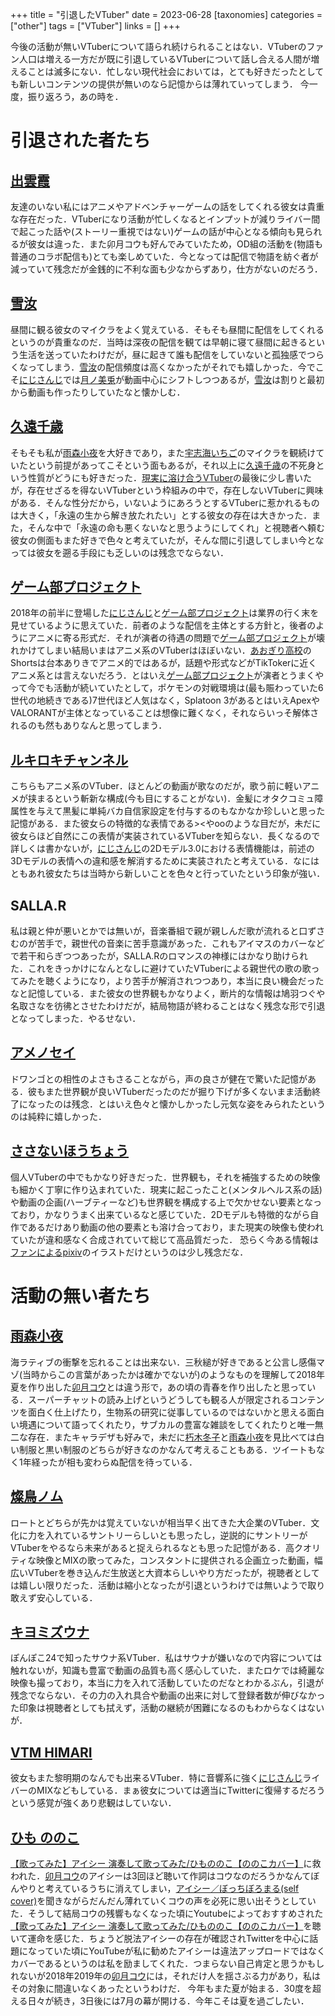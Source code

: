 +++
title = "引退したVTuber"
date = 2023-06-28
[taxonomies]
categories = ["other"]
tags = ["VTuber"]
links = []
+++

今後の活動が無いVTuberについて語られ続けられることはない．VTuberのファン人口は増える一方だが既に引退しているVTuberについて話し合える人間が増えることは滅多にない．忙しない現代社会においては，とても好きだったとしても新しいコンテンツの提供が無いのなら記憶からは薄れていってしまう．
今一度，振り返ろう，あの時を．
# 引退された者たち
## [出雲霞](https://www.youtube.com/@IzumoKasumi)
友達のいない私にはアニメやアドベンチャーゲームの話をしてくれる彼女は貴重な存在だった．VTuberになり活動が忙しくなるとインプットが減りライバー間で起こった話や(ストーリー重視ではない)ゲームの話が中心となる傾向も見られるが彼女は違った．また卯月コウも好んでみていたため，OD組の活動を(物語も普通のコラボ配信も)とても楽しめていた．今となっては配信で物語を紡ぐ者が減っていて残念だが金銭的に不利な面も少なからずあり，仕方がないのだろう．
## [雪汝](https://www.youtube.com/@setsunachannel3198)
昼間に観る彼女のマイクラをよく覚えている．そもそも昼間に配信をしてくれるというのが貴重なのだ．当時は深夜の配信を観ては早朝に寝て昼間に起きるという生活を送っていたわけだが，昼に起きて誰も配信をしていないと孤独感でつらくなってしまう．[雪汝](https://www.youtube.com/@setsunachannel3198)の配信頻度は高くなかったがそれでも嬉しかった．今でこそ[にじさんじ](https://www.nijisanji.jp/)では[月ノ美兎](https://www.youtube.com/@TsukinoMito)が動画中心にシフトしつつあるが，[雪汝](https://www.youtube.com/@setsunachannel3198)は割りと最初から動画も作ったりしていたなと懐かしむ．
## [久遠千歳](https://www.youtube.com/@KudouChitose)
そもそも私が[雨森小夜](https://www.youtube.com/@AmemoriSayo/)を大好きであり，また[宇志海いちご](https://www.youtube.com/@UshimiIchigo)のマイクラを観続けていたという前提があってこそという面もあるが，それ以上に[久遠千歳](https://www.youtube.com/@KudouChitose)の不死身という性質がどうにも好きだった．[現実に溶け合うVTuber](../post/20230625)の最後に少し書いたが，存在せざるを得ないVTuberという枠組みの中で，存在しないVTuberに興味がある．そんな性分だから，いないようにあろうとするVTuberに惹かれるものは大きく，「永遠の生から解き放たれたい」とする彼女の存在は大きかった．また，そんな中で「永遠の命も悪くないなと思うようにしてくれ」と視聴者へ頼む彼女の側面もまた好きで色々と考えていたが，そんな間に引退してしまい今となっては彼女を遡る手段にも乏しいのは残念でならない．
## [ゲーム部プロジェクト](https://www.youtube.com/@user-ur7mz9oc6l)
2018年の前半に登場した[にじさんじ](https://www.nijisanji.jp/)と[ゲーム部プロジェクト](https://www.youtube.com/@user-ur7mz9oc6l)は業界の行く末を見せているように思えていた．前者のような配信を主体とする方針と，後者のようにアニメに寄る形式だ．それが演者の待遇の問題で[ゲーム部プロジェクト](https://www.youtube.com/@user-ur7mz9oc6l)が壊れかけてしまい結局いまはアニメ系のVTuberはほぼいない．[あおぎり高校](https://www.youtube.com/@aogiri1027)のShortsは台本ありきでアニメ的ではあるが，話題や形式などがTikTokerに近くアニメ系とは言えないだろう．とはいえ[ゲーム部プロジェクト](https://www.youtube.com/@user-ur7mz9oc6l)が演者とうまくやって今でも活動が続いていたとして，ポケモンの対戦環境は(最も賑わっていた6世代の地続きである)7世代ほど人気はなく，Splatoon 3があるとはいえApexやVALORANTが主体となっていることは想像に難くなく，それならいっそ解体されるのも然もありなんと思ってしまう．
## [ルキロキチャンネル](https://www.youtube.com/@-rukirokichannel-4649)
こちらもアニメ系のVTuber．ほとんどの動画が歌なのだが，歌う前に軽いアニメが挟まるという斬新な構成(今も目にすることがない)．金髪にオタクコミュ障属性を与えて黒髪に単純バカ自信家設定を付与するのもなかなか珍しいと思った記憶がある．また彼女らの特徴的な表情である><やooのような目だが，未だに彼女らほど自然にこの表情が実装されているVTuberを知らない．長くなるので詳しくは書かないが，[にじさんじ](https://www.nijisanji.jp/)の2Dモデル3.0における表情機能は，前述の3Dモデルの表情への違和感を解消するために実装されたと考えている．なにはともあれ彼女たちは当時から新しいことを色々と行っていたという印象が強い．
## SALLA.R
私は親と仲が悪いとかでは無いが，音楽番組で親が親しんだ歌が流れると口ずさむのが苦手で，親世代の音楽に苦手意識があった．これもアイマスのカバーなどで若干和らぎつつあったが，SALLA.Rのロマンスの神様にはかなり助けられた．これをきっかけになんとなしに避けていたVTuberによる親世代の歌の歌ってみたを聴くようになり，より苦手が解消されつつあり，本当に良い機会だったなと記憶している．また彼女の世界観もかなりよく，断片的な情報は鳩羽つぐや名取さなを彷彿とさせたわけだが，結局物語が終わることはなく残念な形で引退となってしまった．やるせない．
## [アメノセイ](https://www.youtube.com/@-amenosei8221)
ドワンゴとの相性のよさもさることながら，声の良さが健在で驚いた記憶がある．彼もまた世界観が良いVTuberだったのだが掘り下げが多くないまま活動終了になったのは残念．とはいえ色々と懐かしかったし元気な姿をみられたというのは純粋に嬉しかった．
## [ささないほうちょう](https://twitter.com/unainow1202?ref_src=twsrc%5Etfw)
個人VTuberの中でもかなり好きだった．世界観も，それを補強するための映像も細かく丁寧に作り込まれていた．現実に起こったこと(メンタルヘルス系の話)や動画の企画(ハーブティーなど)も世界観を構成する上で欠かせない要素となっており，かなりうまく出来ているなと感じていた．2Dモデルも特徴的ながら自作であるだけあり動画の他の要素とも溶け合っており，また現実の映像も使われていたが違和感なく合成されていて総じて高品質だった．
恐らく今ある情報は[ファンによるpixiv](https://www.pixiv.net/artworks/94976982)のイラストだけというのは少し残念だな．
# 活動の無い者たち
## [雨森小夜](https://www.youtube.com/channel/UCRWOdwLRsenx2jLaiCAIU4A)
海ラティブの衝撃を忘れることは出来ない．三秋縋が好きであると公言し感傷マゾ(当時からこの言葉があったかは確かでないが)のようなものを理解して2018年夏を作り出した[卯月コウ](https://www.youtube.com/@UzukiKou)とは違う形で，あの頃の青春を作り出したと思っている．スーパーチャットの読み上げというどうしても観る人が限定されるコンテンツを面白く仕上げたり，生物系の研究に従事しているのではないかと思える面白い境遇について語ってくれたり，サブカルの豊富な雑談をしてくれたりと唯一無二な存在．またキャラデザも好みで，未だに[朽木冬子](http://www.gungnir.co.jp/innocentgrey/products/pro_shell/character/chara03.html)と[雨森小夜](https://www.youtube.com/channel/UCRWOdwLRsenx2jLaiCAIU4A)を見比べては白い制服と黒い制服のどちらが好きなのかなんて考えることもある．ツイートもなく1年経ったが相も変わらぬ配信を待っている．
## [燦鳥ノム](https://www.youtube.com/@-suntorynomu-1387)
ロートとどちらが先かは覚えていないが相当早く出てきた大企業のVTuber．文化に力を入れているサントリーらしいとも思ったし，逆説的にサントリーがVTuberをやるなら未来があると捉えられるなとも思った記憶がある．高クオリティな映像とMIXの歌ってみた，コンスタントに提供される企画立った動画，幅広いVTuberを巻き込んだ生放送と大資本らしいやり方だったが，視聴者としては嬉しい限りだった．活動は縮小となったが引退というわけでは無いようで取り敢えず安心している．
## [キヨミズウナ](https://www.youtube.com/@user-qs6tx4pf8w)
ぽんぽこ24で知ったサウナ系VTuber．私はサウナが嫌いなので内容については触れないが，知識も豊富で動画の品質も高く感心していた．またロケでは綺麗な映像も撮っており，本当に力を入れて活動していたのだなとわかるぶん，引退が残念でならない．その力の入れ具合や動画の出来に対して登録者数が伸びなかった印象は視聴者としても拭えず，活動の継続が困難になるのもわからなくはないが．
## [VTM HIMARI](https://www.youtube.com/@himarichannel7229)
彼女もまた黎明期のなんでも出来るVTuber．特に音響系に強く[にじさんじ](https://www.nijisanji.jp/)ライバーのMIXなどもしている．まぁ彼女については適当にTwitterに復帰するだろうという感覚が強くあり悲観はしていない．
## [ひも ののこ](https://www.youtube.com/@user-ml1je6nd7v)
[【歌ってみた】アイシー 演奏して歌ってみた/ひもののこ【ののこカバー】](https://youtu.be/gSdb_KvPxmU)に救われた．[卯月コウ](https://www.youtube.com/@UzukiKou)のアイシーは3回ほど聴いて作詞はコウなのだろうかなんてぼんやりと考えているうちに消えてしまい，[アイシー／ぼっちぼろまる(self cover)](https://youtu.be/uIcasxCrTwg)を聞きながらだんだん薄れていくコウの声を必死に思い出そうとしていた．そうして結局コウの残響もなくなった頃にYoutubeによっておすすめされた[【歌ってみた】アイシー 演奏して歌ってみた/ひもののこ【ののこカバー】](https://youtu.be/gSdb_KvPxmU)を聴いて運命を感じた．ちょうど脱法アイシーの存在が確認されTwitterを中心に話題になっていた頃にYouTubeが私に勧めたアイシーは違法アップロードではなくカバーであるというのは私を励ましてくれた．つまらない自己肯定と思うかもしれないが2018年2019年の[卯月コウ](https://www.youtube.com/@UzukiKou)には，それだけ人を揺さぶる力があり，私はその対象に間違いなくあったというわけだ．
今年もまた夏が始まる．30度を超える日々が続き，3日後には7月の幕が開ける．今年こそは夏を過ごしたい．